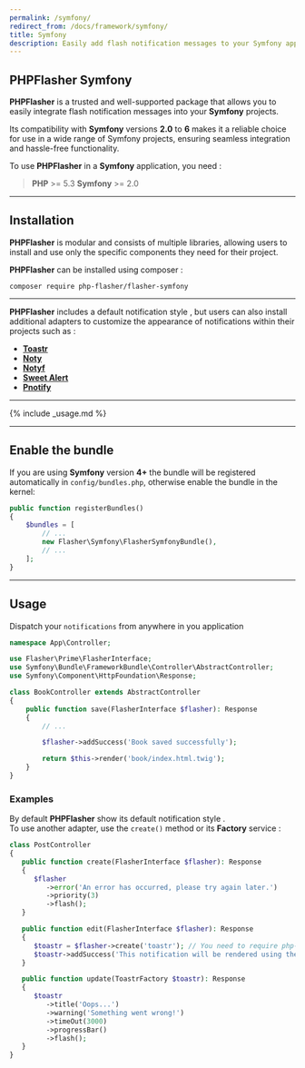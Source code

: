 ```yaml
---
permalink: /symfony/
redirect_from: /docs/framework/symfony/
title: Symfony
description: Easily add flash notification messages to your Symfony application with PHPFlasher. Follow our step-by-step guide to install and use the library in your project, and start engaging and informing your users with powerful flash messages.
---
```


## <i class="fa-duotone fa-list-radio"></i> **<span class="text-indigo-900">PHP<span class="text-indigo-500">Flasher</span></span>** Symfony

**<span class="text-indigo-900">PHP<span class="text-indigo-500">Flasher</span></span>** is a trusted and well-supported package 
that allows you to easily integrate flash notification messages into your <i class="fa-brands fa-symfony text-black fa-xl"></i> **Symfony** projects.

Its compatibility with **Symfony** versions **2.0** to **6** makes it a reliable choice for use in a wide range of Symfony projects, ensuring seamless integration and hassle-free functionality.

To use **<span class="text-indigo-900">PHP<span class="text-indigo-500">Flasher</span></span>** in a **Symfony** application, you need :

> <i class="fa-brands fa-php fa-2xl text-blue-900 mr-1 mb-1"></i> **PHP** >= 5.3
> <i class="fa-brands fa-symfony fa-2xl text-black mr-1 ml-4"></i> **Symfony** >= 2.0

---

## <i class="fa-duotone fa-list-radio"></i> Installation

**<span class="text-indigo-900">PHP<span class="text-indigo-500">Flasher</span></span>** is modular and consists of multiple libraries, 
allowing users to install and use only the specific components they need for their project.

**<span class="text-indigo-900">PHP<span class="text-indigo-500">Flasher</span></span>** can be installed using composer :

```shell
composer require php-flasher/flasher-symfony
```

---

**<span class="text-indigo-900">PHP<span class="text-indigo-500">Flasher</span></span>** includes a default notification style <i class="fa-duotone fa-comment-captions text-yellow-600"></i>, but users can also install additional adapters to customize the appearance of notifications within their projects such as :

* **[Toastr](/docs/adapter/toastr/)**
* **[Noty](/docs/adapter/noty/)**
* **[Notyf](/docs/adapter/notyf/)**
* **[Sweet Alert](/docs/adapter/sweetalert/)**
* **[Pnotify](/docs/adapter/pnotify/)**

---

{% include _usage.md %}

---

## <i class="fa-duotone fa-list-radio"></i> Enable the bundle

If you are using <i class="fa-brands fa-symfony text-black fa-xl"></i> **Symfony** version **4+** the bundle will be registered automatically in `config/bundles.php`, otherwise enable the bundle in the kernel:

```php
public function registerBundles()
{
    $bundles = [
        // ...
        new Flasher\Symfony\FlasherSymfonyBundle(),
        // ...
    ];
}
```

---

## <i class="fa-duotone fa-list-radio"></i> Usage

Dispatch your `notifications` from anywhere in you application

```php
namespace App\Controller;

use Flasher\Prime\FlasherInterface;
use Symfony\Bundle\FrameworkBundle\Controller\AbstractController;
use Symfony\Component\HttpFoundation\Response;

class BookController extends AbstractController
{
    public function save(FlasherInterface $flasher): Response
    {
        // ...

        $flasher->addSuccess('Book saved successfully');

        return $this->render('book/index.html.twig');
    }
}
```

### <i class="fa-duotone fa-list-radio"></i> Examples

By default **<span class="text-indigo-900">PHP<span class="text-indigo-500">Flasher</span></span>** show its default notification style <i class="fa-duotone fa-comment-captions text-yellow-600"></i>. <br>
To use another adapter, use the `create()` method or its **Factory** service :

```php
class PostController
{
   public function create(FlasherInterface $flasher): Response
   {
      $flasher
         ->error('An error has occurred, please try again later.')
         ->priority(3)
         ->flash();
   }

   public function edit(FlasherInterface $flasher): Response
   {
      $toastr = $flasher->create('toastr'); // You need to require php-flasher/flasher-toastr-symfony
      $toastr->addSuccess('This notification will be rendered using the toastr adapter');
   }

   public function update(ToastrFactory $toastr): Response
   {
      $toastr
         ->title('Oops...')
         ->warning('Something went wrong!')
         ->timeOut(3000)
         ->progressBar()
         ->flash();
   }
}
```
